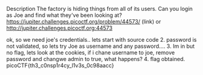 Description
The factory is hiding things from all of its users. Can you login as Joe and find what they've been looking at? https://jupiter.challenges.picoctf.org/problem/44573/ (link) or http://jupiter.challenges.picoctf.org:44573


ok, so we need joe's credentials.. lets start with source code
2. password is not validated, so lets try Joe as username and any password....
3. Im in but no flag, lets look at the cookies, if i chane username to joe, remove password and changwe admin to true, what happens?
4. flag obtained. picoCTF{th3_c0nsp1r4cy_l1v3s_0c98aacc}

